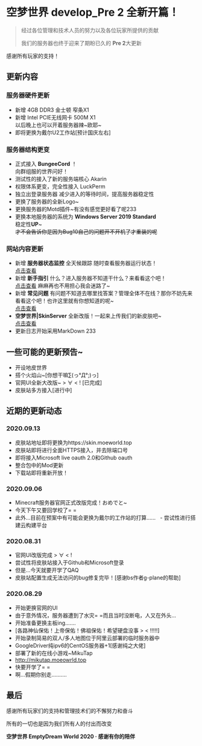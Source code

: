 # 空梦世界 **develop_Pre** 2 全新开篇！
>经过各位管理和技术人员的努力以及各位玩家所提供的贡献
>
>我们的服务器也终于迎来了期盼已久的 **Pre 2**大更新

感谢所有玩家的支持！

## 更新内容

### 服务器硬件更新

   - 新增 4GB DDR3 金士顿 窄条X1
   - 新增 Intel PCIE无线网卡 500M X1<br>以后晚上也可以开着服务器辣~欧耶~
   - 即将更换为戴尔U2工作站[预计国庆左右]

### 服务器结构更变

   - 正式接入 **BungeeCord** ！<br>向群组服的世界问好！
   - 测试性的接入了新的服务端核心 Akarin 
   - 权限体系更变，完全性接入 LuckPerm
   - 独立出登录服务器 减少进入的等待时间，提高服务器稳定性
   - 更换了服务器的全新Logo~
   - 更换服务器的Motd插件~有没有感觉更好看了呢233
   - 更换本地服务器的系统为 **Windows Server 2019 Standard** 
     <br>稳定性**UP**~
     <br>~~才不会告诉你是因为Bug10自己的问题开不开机了才重装的呢~~

### 网站内容更新

   - 新增 **服务器状态监控** 全天候跟踪 随时查看服务器运行状态！
     <br>[点击查看](http://monitor.rcraft.ml:30200/)
   - 新增 **新手指引** 什么？进入服务器不知道干什么？来看看这个吧！
     <br>[点击查看](https://mc.moeworld.tech/2020/07/29/%e5%b8%ae%e5%8a%a9%e6%96%b0%e6%89%8b%e6%8c%87%e5%bc%95/)
     麻麻再也不用担心我会迷路了~
   - 新增 **常见问题** 有问题不知道去哪里找答案？管理全体不在线？那你不妨先来看看这个吧！也许这里就有你想知道的呢~
     <br>[点击查看](https://mc.moeworld.tech/2020/08/08/qa-%e5%b8%b8%e8%a7%81%e9%97%ae%e9%a2%98/)
   - **空梦世界|SkinServer** 全新改版！一起来上传我们的新皮肤吧~
     <br>[点击查看](http://skin.rcraft.ml:30000)
   - 更新日志开始采用MarkDown 233
     
## 一些可能的更新预告~
   
   - 开设地皮世界
   - 搭个火焰山~[你想干嘛∑(っ°Д°;)っ]
   - 官网UI全新大改版~ > ∀ < ! [已完成]
   - 皮肤站多方接入[进行中]


## 近期的更新动态

### 2020.09.13
   - 皮肤站地址即将更换为https://skin.moeworld.top
   - 皮肤站即将进行全面HTTPS接入，并去除端口号
   - 即将接入Microsoft live oauth 2.0和Github oauth
   - 整合包中的Mod更新
   - 下载站即将重新开放！

### 2020.09.06
   - Minecraft服务器官网正式改版完成！おめでと~
   - 今天下午又要回学校了= =
   - 此外...目前在预案中有可能会更换为戴尔的工作站的打算......
   - 尝试性进行搭建云构建平台

### 2020.08.31
   - 官网UI改版完成 > ∀ < ! 
   - 尝试性将皮肤站接入于Github和Microsoft登录
   - 但是...今天就要开学了QAQ 
   - 皮肤站配置生成无法访问的bug修复完毕！[感谢bs作者g-plane的帮助]

### 2020.08.29
   - 开始更换官网的UI
   - 由于意外情况，服务器遭到了水灾= =而且当时没断电，人又在外头...
   - 开始准备更换主板ing.......
   - [各路神仙保佑！上帝保佑！佛祖保佑！希望硬盘没事 > < !!!!!]
   - 开始录制简易的双人/多人地图位于阿里云部署的临时服务器中
   - GoogleDriver纯ipv6的CentOS服务器+1[感谢纯之大佬]
   - 部署了新的在线小游戏~MikuTap
   - http://mikutap.moeowrld.top
   - 快要开学了= =
   - 啊...假期你别走..........

## 最后

感谢所有玩家们的支持和管理技术们的不懈努力和奋斗

所有的一切也是因为我们所有人的付出而改变

**空梦世界 EmptyDream World 2020 · 感谢有你的陪伴**